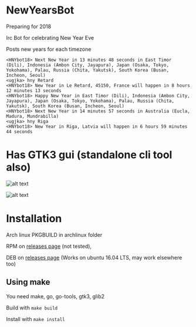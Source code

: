 # NewYearsBot

Preparing for 2018

Irc Bot for celebrating New Year Eve

Posts new years for each timezone

```
<HNYbot18> Next New Year in 13 minutes 48 seconds in East Timor (Dili), Indonesia (Ambon City, Jayapura), Japan (Osaka, Tokyo, Yokohama), Palau, Russia (Chita, Yakutsk), South Korea (Busan, Incheon, Seoul)
<ugjka> hny Retard
<HNYbot18> New Year in Le Retard, 45150, France will happen in 8 hours 12 minutes 13 seconds
<HNYbot18> Happy New Year in East Timor (Dili), Indonesia (Ambon City, Jayapura), Japan (Osaka, Tokyo, Yokohama), Palau, Russia (Chita, Yakutsk), South Korea (Busan, Incheon, Seoul)
<HNYbot18> Next New Year in 14 minutes 57 seconds in Australia (Eucla, Madura, Mundrabilla)
<ugjka> hny Riga
<HNYbot18> New Year in Riga, Latvia will happen in 6 hours 59 minutes 44 seconds
```

# Has GTK3 gui (standalone cli tool also)

![alt text](https://img.ugjka.net/LSFLsGJT.png "Main window")

![alt text](https://img.ugjka.net/8qZ4LBh0.png "Bot status")

# Installation

Arch linux PKGBUILD in archlinux folder

RPM on [releases page](https://github.com/ugjka/newyearsbot/releases) (not tested),
 
DEB on [releases page](https://github.com/ugjka/newyearsbot/releases) (Works on ubuntu 16.04 LTS, may work elsewhere too)

## Using make

You need make, go, go-tools, gtk3, glib2

Build with `make build`

Install with `make install`


